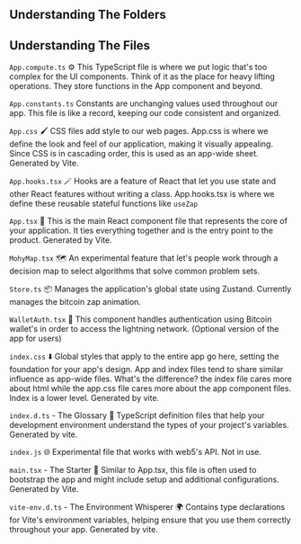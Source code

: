 ## Understanding The Folders

## Understanding The Files

`App.compute.ts` ⚙️
This TypeScript file is where we put logic that's too complex for the UI components. Think of it as the place for heavy lifting operations. They store functions in the App component and beyond.

`App.constants.ts`
Constants are unchanging values used throughout our app. This file is like a record, keeping our code consistent and organized.

`App.css` 🖌️
CSS files add style to our web pages. App.css is where we define the look and feel of our application, making it visually appealing. Since CSS is in cascading order, this is used as an app-wide sheet. Generated by Vite.

`App.hooks.tsx` 🪄
Hooks are a feature of React that let you use state and other React features without writing a class. App.hooks.tsx is where we define these reusable stateful functions like `useZap`

`App.tsx` 📱
This is the main React component file that represents the core of your application. It ties everything together and is the entry point to the product. Generated by Vite.

`MohyMap.tsx` 🗺️
An experimental feature that let's people work through a decision map to select algorithms that solve common problem sets.

`Store.ts` 📦
Manages the application's global state using Zustand. Currently manages the bitcoin zap animation.

`WalletAuth.tsx` 🔐
This component handles authentication using Bitcoin wallet's in order to access the lightning network. (Optional version of the app for users)

`index.css` ⬇️
Global styles that apply to the entire app go here, setting the foundation for your app's design. App and index files tend to share similar influence as app-wide files. What's the difference? the index file cares more about html while the app.css file cares more about the app component files. Index is a lower level. Generated by vite.

`index.d.ts` - The Glossary 📖
TypeScript definition files that help your development environment understand the types of your project's variables. Generated by vite.

`index.js` 🌐
Experimental file that works with web5's API. Not in use.

`main.tsx` - The Starter 🔑
Similar to App.tsx, this file is often used to bootstrap the app and might include setup and additional configurations. Generated by Vite.

`vite-env.d.ts` - The Environment Whisperer 🌍
Contains type declarations for Vite's environment variables, helping ensure that you use them correctly throughout your app. Generated by vite.
